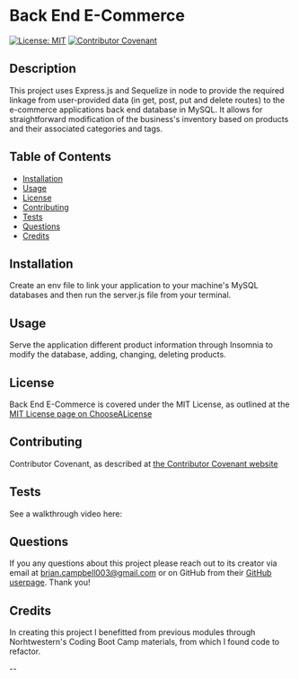 
# Back End E-Commerce

[![License: MIT](https://img.shields.io/badge/License-MIT-yellow.svg)](https://opensource.org/licenses/MIT)
[![Contributor Covenant](https://img.shields.io/badge/Contributor%20Covenant-2.1-4baaaa.svg)](code_of_conduct.md)

## Description

This project uses Express.js and Sequelize in node to provide the required linkage from user-provided data (in get, post, put and delete routes) to the e-commerce applications back end database in MySQL. It allows for straightforward modification of the business's inventory based on products and their associated categories and tags.

## Table of Contents

- [Installation](#installation)
- [Usage](#usage)
- [License](#license)
- [Contributing](#contributing)
- [Tests](#tests)
- [Questions](#questions)
- [Credits](#credits)


## Installation

Create an env file to link your application to your machine's MySQL databases and then run the server.js file from your terminal.

## Usage

Serve the application different product information through Insomnia to modify the database, adding, changing, deleting products.

## License

Back End E-Commerce is covered under the MIT License, as outlined at the [MIT License page on ChooseALicense](https://choosealicense.com/licenses/mit/)

## Contributing

Contributor Covenant, as described at [the Contributor Covenant website](https://www.contributor-covenant.org/)

## Tests

See a walkthrough video here:

## Questions

If you any questions about this project please reach out to its creator via email at brian.campbell003@gmail.com or on GitHub from their [GitHub userpage](https://www.github.com/briancampbell003). Thank you!

## Credits

In creating this project I benefitted from previous modules through Norhtwestern's Coding Boot Camp materials, from which I found code to refactor.

--
        
